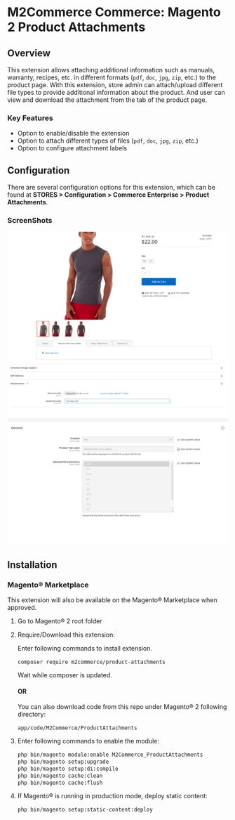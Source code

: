 # M2Commerce Commerce: Magento 2 Product Attachments

## Overview
This extension allows attaching additional information such as manuals, warranty, recipes, etc. in different formats (`pdf`, `doc`, `jpg`, `zip`, etc.) to the product page.
With this extension, store admin can attach/upload different file types to provide additional information about the product. 
And user can view and download the attachment from the tab of the product page.

### Key Features
* Option to enable/disable the extension
* Option to attach different types of files (`pdf`, `doc`, `jpg`, `zip`, etc.)
* Option to configure attachment labels

## Configuration

There are several configuration options for this extension, which can be found at **STORES > Configuration > Commerce Enterprise > Product Attachments**.

### ScreenShots
![ss-1](Screenshots/ss_1.png)
![ss-2](Screenshots/ss_2.png)
![ss-3](Screenshots/ss_3.png)

## Installation
### Magento® Marketplace

This extension will also be available on the Magento® Marketplace when approved.

1. Go to Magento® 2 root folder
2. Require/Download this extension:

   Enter following commands to install extension.

   ```
   composer require m2commerce/product-attachments
   ```

   Wait while composer is updated.

   #### OR

   You can also download code from this repo under Magento® 2 following directory:

    ```
    app/code/M2Commerce/ProductAttachments
    ```    

3. Enter following commands to enable the module:

   ```
   php bin/magento module:enable M2Commerce_ProductAttachments
   php bin/magento setup:upgrade
   php bin/magento setup:di:compile
   php bin/magento cache:clean
   php bin/magento cache:flush
   ```

4. If Magento® is running in production mode, deploy static content:

   ```
   php bin/magento setup:static-content:deploy
   ```
